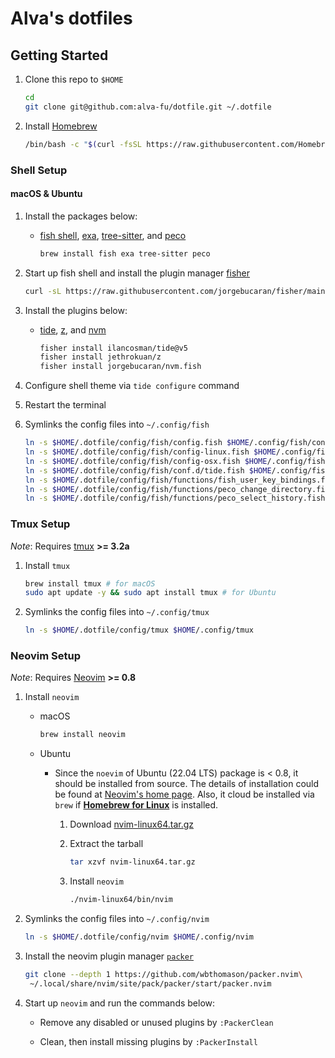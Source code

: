 # Alva's dotfiles

## Getting Started

1. Clone this repo to `$HOME`

    ```sh
    cd
    git clone git@github.com:alva-fu/dotfile.git ~/.dotfile
    ```

2. Install [Homebrew](https://brew.sh/)

   ```sh
   /bin/bash -c "$(curl -fsSL https://raw.githubusercontent.com/Homebrew/install/HEAD/install.sh)"
   ```

### Shell Setup

#### macOS & Ubuntu

1. Install the packages below:

    - [fish shell](https://fishshell.com/), [exa](https://the.exa.website/), [tree-sitter](https://tree-sitter.github.io/), and [peco](https://github.com/peco/peco)

        ```sh
        brew install fish exa tree-sitter peco
        ```

2. Start up fish shell and install the plugin manager [fisher](https://github.com/jorgebucaran/fisher)

    ```sh
    curl -sL https://raw.githubusercontent.com/jorgebucaran/fisher/main/functions/fisher.fish | source && fisher install jorgebucaran/fisher
    ```

3. Install the plugins below:

    - [tide](https://github.com/IlanCosman/tide), [z](https://github.com/jethrokuan/z), and [nvm](https://github.com/jorgebucaran/nvm.fish)

        ```sh
        fisher install ilancosman/tide@v5
        fisher install jethrokuan/z
        fisher install jorgebucaran/nvm.fish
        ```

4. Configure shell theme via `tide configure` command

5. Restart the terminal

6. Symlinks the config files into `~/.config/fish`

    ```sh
    ln -s $HOME/.dotfile/config/fish/config.fish $HOME/.config/fish/config.fish; \
    ln -s $HOME/.dotfile/config/fish/config-linux.fish $HOME/.config/fish/config-linux.fish; \
    ln -s $HOME/.dotfile/config/fish/config-osx.fish $HOME/.config/fish/config-osx.fish; \
    ln -s $HOME/.dotfile/config/fish/conf.d/tide.fish $HOME/.config/fish/conf.d/tide.fish; \
    ln -s $HOME/.dotfile/config/fish/functions/fish_user_key_bindings.fish $HOME/.config/fish/functions/fish_user_key_bindings.fish; \
    ln -s $HOME/.dotfile/config/fish/functions/peco_change_directory.fish $HOME/.config/fish/functions/peco_change_directory.fish; \
    ln -s $HOME/.dotfile/config/fish/functions/peco_select_history.fish $HOME/.config/fish/functions/peco_select_history.fish
    ```

### Tmux Setup

_Note_: Requires [tmux](https://github.com/tmux/tmux) **>= 3.2a**

1. Install `tmux`

    ```sh
    brew install tmux # for macOS
    sudo apt update -y && sudo apt install tmux # for Ubuntu
    ```

2. Symlinks the config files into `~/.config/tmux`

    ```sh
    ln -s $HOME/.dotfile/config/tmux $HOME/.config/tmux
    ```

### Neovim Setup

_Note_: Requires [Neovim](https://neovim.io/) **>= 0.8**

1. Install `neovim`

    - macOS

        ```sh
        brew install neovim
        ```

    - Ubuntu

        - Since the `noevim` of Ubuntu (22.04 LTS) package is < 0.8, it should be installed from source. The details of installation could be found at [Neovim's home page](https://neovim.io/). Also, it cloud be installed via `brew` if [**Homebrew for Linux**](https://docs.brew.sh/Homebrew-on-Linux) is installed.

          1. Download [nvim-linux64.tar.gz](https://github.com/neovim/neovim/releases/tag/stable)

          2. Extract the tarball

              ```sh
              tar xzvf nvim-linux64.tar.gz
              ```

          3. Install `neovim`

              ```sh
              ./nvim-linux64/bin/nvim
              ```

2. Symlinks the config files into `~/.config/nvim`

    ```sh
    ln -s $HOME/.dotfile/config/nvim $HOME/.config/nvim
    ```

3. Install the neovim plugin manager [`packer`](https://github.com/wbthomason/packer.nvim)

    ```sh
    git clone --depth 1 https://github.com/wbthomason/packer.nvim\
     ~/.local/share/nvim/site/pack/packer/start/packer.nvim
    ```

4. Start up `neovim` and run the commands below:

    - Remove any disabled or unused plugins by `:PackerClean`

    - Clean, then install missing plugins by `:PackerInstall`